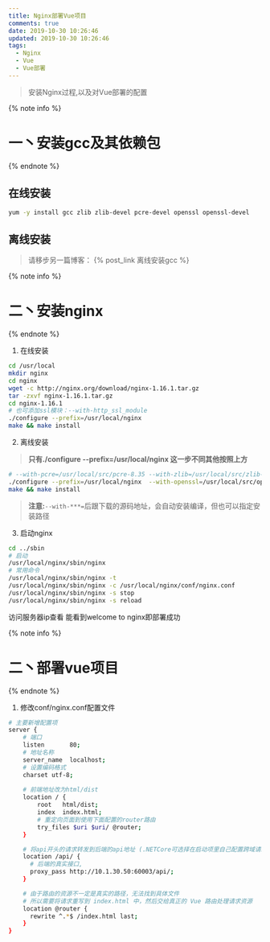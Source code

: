 ```yaml
---
title: Nginx部署Vue项目
comments: true
date: 2019-10-30 10:26:46
updated: 2019-10-30 10:26:46
tags:
  - Nginx
  - Vue
  - Vue部署
---
```


<blockquote class="blockquote-center">安装Nginx过程,以及对Vue部署的配置</blockquote>

<!--more-->


{% note info %}
# 一丶安装gcc及其依赖包
{% endnote %}

## 在线安装

```bash
yum -y install gcc zlib zlib-devel pcre-devel openssl openssl-devel
```

## 离线安装

> 请移步另一篇博客： {% post_link 离线安装gcc %}


{% note info %}
# 二丶安装nginx
{% endnote %}

1. 在线安装

```bash
cd /usr/local
mkdir nginx
cd nginx
wget -c http://nginx.org/download/nginx-1.16.1.tar.gz
tar -zxvf nginx-1.16.1.tar.gz
cd nginx-1.16.1
# 也可添加ssl模块：--with-http_ssl_module
./configure --prefix=/usr/local/nginx 
make && make install
```

2. 离线安装

> **只有./configure --prefix=/usr/local/nginx 这一步不同其他按照上方**
```bash
# --with-pcre=/usr/local/src/pcre-8.35 --with-zlib=/usr/local/src/zlib-1.2.11 这俩默认就依赖就不加了
./configure --prefix=/usr/local/nginx  --with-openssl=/usr/local/src/openssl-1.0.2n
make && make install
```

> **注意:**`--with-***=`后跟下载的源码地址，会自动安装编译，但也可以指定安装路径


3. 启动nginx

```bash
cd ../sbin
# 启动
/usr/local/nginx/sbin/nginx
# 常用命令
/usr/local/nginx/sbin/nginx -t
/usr/local/nginx/sbin/nginx -c /usr/local/nginx/conf/nginx.conf
/usr/local/nginx/sbin/nginx -s stop
/usr/local/nginx/sbin/nginx -s reload
```

访问服务器ip查看 能看到welcome to nginx即部署成功


{% note info %}
# 二丶部署vue项目
{% endnote %}

1. 修改conf/nginx.conf配置文件

```bash
# 主要新增配置项
server {
    # 端口
    listen       80;
    # 地址名称
    server_name  localhost;
    # 设置编码格式
    charset utf-8;       
    
    # 前端地址改为html/dist
    location / {
        root   html/dist;
        index  index.html;
        # 重定向页面到使用下面配置的router路由
        try_files $uri $uri/ @router;
    }

    # 将api开头的请求转发到后端的api地址 (.NETCore可选择在启动项里自己配置跨域请求,尽量不使用Nginx代理)
    location /api/ {
      # 后端的真实接口,
      proxy_pass http://10.1.30.50:60003/api/;
    }

    # 由于路由的资源不一定是真实的路径，无法找到具体文件
    # 所以需要将请求重写到 index.html 中，然后交给真正的 Vue 路由处理请求资源
    location @router {
      rewrite ^.*$ /index.html last;
    }
}
```